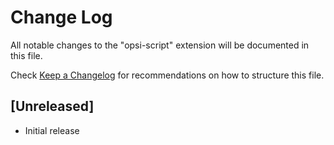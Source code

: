 # Change Log

All notable changes to the "opsi-script" extension will be documented in this file.

Check [Keep a Changelog](http://keepachangelog.com/) for recommendations on how to structure this file.

## [Unreleased]

- Initial release